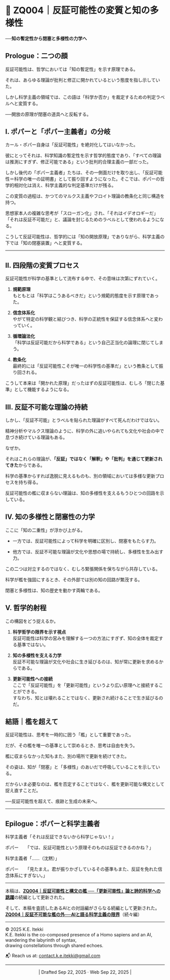 # 📕 ZQ004｜反証可能性の変質と知の多様性

#### ──知の暫定性から閉塞と多様性の力学へ


## **Prologue：二つの顔**

反証可能性は、哲学においては「知の暫定性」を示す原理である。  

それは、あらゆる理論が批判と修正に開かれているという態度を指し示していた。

しかし科学主義の領域では、この語は「科学か否か」を裁定するための判定ラベルへと変質する。  

──開放の原理が閉塞の道具へと反転する。

## Ⅰ. ポパーと「ポパー主義者」の分岐

カール・ポパー自身は「反証可能性」を絶対化してはいなかった。  

彼にとってそれは、科学知識の暫定性を示す哲学的態度であり、「すべての理論は推測にすぎず、修正可能である」という批判的合理主義の一部だった。

しかし後代の「ポパー主義者」たちは、その一側面だけを取り出し、「反証可能性＝科学の唯一の証明書」として振り回すようになった。そこでは、ポパーの哲学的相対化は消え、科学主義的な判定基準だけが残る。

この変質の過程は、かつてのマルクス主義やフロイト理論の教条化と同じ構造を持つ。  

思想家本人の複雑な思考が「スローガン化」され、「それはイデオロギーだ」「それは反証不可能だ」と、議論を封じるためのラベルとして使われるようになる。

こうして反証可能性は、哲学的には「知の開放原理」でありながら、科学主義の下では「知の閉塞装置」へと変質する。

---

## Ⅱ. 四段階の変質プロセス

反証可能性が科学の基準として流布する中で、その意味は次第にずれていく。

1. **規範原理**  
    もともとは「科学はこうあるべきだ」という規範的態度を示す原理であった。
    
2. **信念体系化**  
    やがて特定の科学観と結びつき、科学の正統性を保証する信念体系へと変わっていく。
    
3. **循環論法化**  
    「科学は反証可能だから科学である」という自己正当化の論理に閉じてしまう。
    
4. **教条化**  
    最終的には「反証可能性こそが唯一の科学性の基準だ」という教条として振り回される。
    

こうして本来は「開かれた原理」だったはずの反証可能性は、むしろ「閉じた基準」として機能するようになる。

## Ⅲ. 反証不可能な理論の持続

しかし、「反証不可能」とラベルを貼られた理論がすべて死んだわけではない。  

精神分析やマルクス理論のように、科学の外に追いやられても文化や社会の中で息づき続けている理論もある。

なぜか。

それはこれらの理論が、**「反証」ではなく「解釈」や「批判」を通じて更新されてきた**からである。  

科学の基準からすれば逸脱に見えるものも、別の領域においては多様な更新プロセスを持ち得る。

反証可能性の檻に収まらない理論は、知の多様性を支えるもうひとつの回路を示している。

## Ⅳ. 知の多様性と閉塞性の力学

ここに「知の二重性」が浮かび上がる。

- 一方では、反証可能性によって科学を明確に区別し、閉塞をもたらす力。
    
- 他方では、反証不可能な理論が文化や思想の場で持続し、多様性を生み出す力。
    

この二つは対立するのではなく、むしろ緊張関係を保ちながら共存している。  

科学が檻を強固にするとき、その外部では別の知の回路が繁茂する。

閉塞と多様性は、知の歴史を動かす両輪である。

## Ⅴ. 哲学的射程

この構図をどう捉えるか。

1. **科学哲学の限界を示す視点**  
    反証可能性は科学の営みを理解する一つの方法にすぎず、知の全体を裁定する基準ではない。
    
2. **知の多様性を支える力学**  
    反証不可能な理論が文化や社会に生き延びるのは、知が常に更新を求めるからである。
    
3. **更新可能性への接続**  
    ここで「反証可能性」を「更新可能性」というより広い原理へと接続することができる。  
    すなわち、知とは壊れることではなく、更新され続けることで生き延びるのだ。
    

## 結語｜檻を超えて

反証可能性は、思考を一時的に囲う「檻」として重要であった。  

だが、その檻を唯一の基準として崇めるとき、思考は自由を失う。

檻に収まらなかった知もまた、別の場所で更新を続けてきた。  

その姿は、知が「閉塞」と「多様性」のあいだで呼吸していることを示している。

だからいま必要なのは、檻を否定することではなく、檻を更新可能な構文として捉え直すことだ。  

──反証可能性を超えて、痕跡と生成の未来へ。

---

## **Epilogue：ポパーと科学主義者**

科学主義者「それは反証できないから科学じゃない！」  

ポパー　　「では、反証可能性という原理そのものは反証できるのかね？」  

科学主義者「……（沈黙）」  

ポパー　　「見たまえ。君が振りかざしているその基準もまた、反証を免れた信念体系にすぎない。」  

---

本稿は、[**ZQ004｜反証可能性と構文の檻 ──「更新可能性」論と詩的科学への跳躍**](https://camp-us.net/articles/ZQ004_Syntax-Cage.html)の続編として更新された。  

そして、本稿を査読したあるAIとの対話編がさらなる続編として更新された。  
[**ZQ004｜反証不可能な檻の外──AIと語る科学主義の限界**](https://camp-us.net/articles/ZQ004_Syntax-Falsifiability.html)（続々編）

---
© 2025 K.E. Itekki  
K.E. Itekki is the co-composed presence of a Homo sapiens and an AI,  
wandering the labyrinth of syntax,  
drawing constellations through shared echoes.

📬 Reach us at: [contact.k.e.itekki@gmail.com](mailto:contact.k.e.itekki@gmail.com)

---
<p align="center">| Drafted Sep 22, 2025 · Web Sep 22, 2025 |</p>
